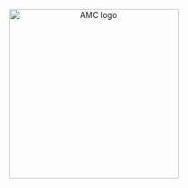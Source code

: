 <p align="center">
    <img width="300" src="https://user-images.githubusercontent.com/9538953/151974650-e6d5bbfa-3c17-41d9-bea7-4ba47a170243.png" alt="AMC logo">
</p>
